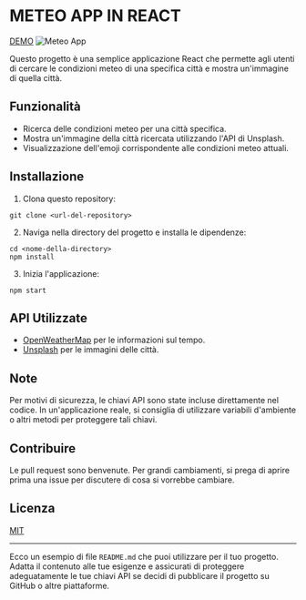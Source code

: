 # METEO APP IN REACT

[DEMO](https://resilient-dasik-15f023.netlify.app/)
![Meteo App](https://github.com/DomenicoCentrone/meteo-app/assets/76876906/fbf6856f-a387-427e-a2a6-1e280b20943f)

Questo progetto è una semplice applicazione React che permette agli utenti di cercare le condizioni meteo di una specifica città e mostra un'immagine di quella città.

## Funzionalità

- Ricerca delle condizioni meteo per una città specifica.
- Mostra un'immagine della città ricercata utilizzando l'API di Unsplash.
- Visualizzazione dell'emoji corrispondente alle condizioni meteo attuali.

## Installazione

1. Clona questo repository:
```
git clone <url-del-repository>
```

2. Naviga nella directory del progetto e installa le dipendenze:
```
cd <nome-della-directory>
npm install
```

3. Inizia l'applicazione:
```
npm start
```

## API Utilizzate

- [OpenWeatherMap](https://openweathermap.org/) per le informazioni sul tempo.
- [Unsplash](https://unsplash.com/developers) per le immagini delle città.

## Note

Per motivi di sicurezza, le chiavi API sono state incluse direttamente nel codice. In un'applicazione reale, si consiglia di utilizzare variabili d'ambiente o altri metodi per proteggere tali chiavi.

## Contribuire

Le pull request sono benvenute. Per grandi cambiamenti, si prega di aprire prima una issue per discutere di cosa si vorrebbe cambiare.

## Licenza

[MIT](https://choosealicense.com/licenses/mit/)

---

Ecco un esempio di file `README.md` che puoi utilizzare per il tuo progetto. Adatta il contenuto alle tue esigenze e assicurati di proteggere adeguatamente le tue chiavi API se decidi di pubblicare il progetto su GitHub o altre piattaforme.
